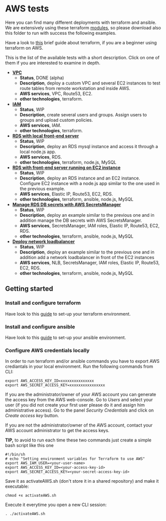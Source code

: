 # AWS tests

Here you can find many different deployments with terraform and ansible.
We are extensively using these terraform [modules](../modules_AWS), so please download also this folder to run with success the following examples.

Have a look to [this](https://learn.hashicorp.com/tutorials/terraform/aws-build) brief guide about terraform, if you are a beginner using terraform on AWS.

This is the list of the available tests with a short description. Click on one of them if you are interested to examine in depth.

- **[VPC](./VPC)**
  - **Status**, DONE (alpha)
  - **Description**, deploy a custom VPC and several EC2 instances to test route tables from remote workstation and inside AWS.
  - **AWS services**, VPC, Route53, EC2.
  - **other technologies**, terraform.
- **[IAM](./IAM)**
  - **Status**, WIP
  - **Description**, create several users and groups. Assign users to groups and upload custom policies.
  - **AWS services**, IAM.
  - **other technologies**, terraform.
- **[RDS with local front-end server](./RDS)**
  - **Status**, WIP
  - **Description**, deploy an RDS mysql instance and access it through a local node.js app.
  - **AWS services**, RDS.
  - **other technologies**, terraform, node.js, MySQL
- **[RDS with front-end server running on EC2 instance](./EC2andRDS)**
  - **Status**, WIP
  - **Description**, deploy an RDS instance and an EC2 instance. Configure EC2 instance with a node.js app similar to the one used in the previous example.
  - **AWS services**, Elastic IP, Route53, EC2, RDS.
  - **other technologies**, terraform, ansible, node.js, MySQL
- **[Manage RDS DB secrets with AWS SecretsManager](./SecretManager)**
  - **Status**, WIP
  - **Description**, deploy an example similar to the previous one and in addition manage the DB secrets with AWS SecretsManager.
  - **AWS services**, SecretsManager, IAM roles, Elastic IP, Route53, EC2, RDS.
  - **other technologies**, terraform, ansible, node.js, MySQL
- **[Deploy network loadbalancer](./Loadbalancer)**
  - **Status**, WIP
  - **Description**, deploy an example similar to the previous one and in addition add a network loadbalancer in front of the EC2 instances
  - **AWS services**, NLB, SecretsManager, IAM roles, Elastic IP, Route53, EC2, RDS.
  - **other technologies**, terraform, ansible, node.js, MySQL

## Getting started
### Install and configure terraform

Have look to this [guide](https://learn.hashicorp.com/tutorials/terraform/install-cli) to set-up your terraform environment.

### Install and configure ansible

Have look to this [guide](https://docs.ansible.com/ansible/latest/installation_guide/intro_installation.html) to set-up your ansible environment.

### Configure AWS credentials locally

In order to run terraform and/or ansible commands you have to export AWS crediantals in your local environment. Run the following commands from CLI:
```
export AWS_ACCESS_KEY_ID=xxxxxxxxxxxxxxx
export AWS_SECRET_ACCESS_KEY=xxxxxxxxxxxxxxxx
```
If you are the administrator/owner of your AWS account you can generate the access key from the AWS web-console. Go to *Users* and select your user (if you did not create your first user please do it and assign him administrative access). Go to the panel *Security Credentials* and click on *Create access key* button.

If you are not the administrator/owner of the AWS account, contact your AWS account administrator to get the access keys.

**TIP,** to avoid to run each time these two commands just create a simple bash script like this one
```
#!/bin/sh
# echo "Setting environment variables for Terraform to use AWS"
export AWS_IAM_USER=<your-user-name>
export AWS_ACCESS_KEY_ID=<your-access-key-id>
export AWS_SECRET_ACCESS_KEY=<your-secret-access-key-id>
```
Save it as activateAWS.sh (don't store it in a shared repository) and make it executable:
```
chmod +x activateAWS.sh
```
Execute it everytime you open a new CLI session:
```
. ./activateAWS.sh
```
